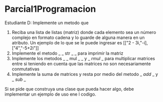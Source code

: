 # Parcial1Programacion
Estudiante D: Implemente un metodo que

1. Reciba una lista de listas (matriz) donde cada elemento sea un número complejo en formato cadena y lo guarde de alguna manera en un atributo. Un ejemplo de lo que se le puede ingresar es [["2 - 3i,"-i],["4","-5+2i"]]
2. Implemente el metodo _ _ str _ _ para imprimir la matriz
3. Implemente los metodos _ _ mul _ _ y _ _rmul_ _ para multiplicar matrices entre si teniendo en cuenta que las matrices no son necesariamente conmutativas
4. Implemente la suma de matrices y resta por medio del metodo _ _add_ _ y _ _sub_ _

Si se pide que construya una clase que pueda hacer algo, debe implementar un ejemplo de uso ene l codigo.
